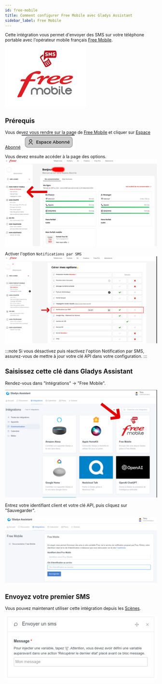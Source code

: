 ```yaml
---
id: free-mobile
title: Comment configurer Free Mobile avec Gladys Assistant
sidebar_label: Free Mobile
---
```


Cette intégration vous permet d'envoyer des SMS sur votre téléphone portable avec l'opérateur mobile français [Free Mobile](https://mobile.free.fr).

![free-mobile integration](../../../../../static/img/docs/fr/configuration/free-mobile/free-mobile.jpg)

## **Prérequis**

Vous devez vous rendre sur la page de [Free Mobile](https://mobile.free.fr) et cliquer sur [Espace Abonné](https://mobile.free.fr/account/v2/login) ![Espace Abonné](../../../../../static/img/docs/fr/configuration/free-mobile/free-mobile-subscriber-area.jpg)

Vous devez ensuite accéder à la page des options.
![mon-compte](../../../../../static/img/docs/en/configuration/free-mobile/free-mobile-my-account.jpg)

Activer l'option `Notifications par SMS`
![options](../../../../../static/img/docs/fr/configuration/free-mobile/free-mobile-options.jpg)

:::note
Si vous désactivez puis réactivez l'option Notification par SMS, assurez-vous de mettre à jour votre clé API dans votre configuration.
:::

## Saisissez cette clé dans Gladys Assistant

Rendez-vous dans "Intégrations" -> "Free Mobile".

![Entrer une clé dans Gladys Assistant](../../../../../static/img/docs/fr/configuration/free-mobile/free-mobile-integration.jpg)

Entrez votre identifiant client et votre clé API, puis cliquez sur "Sauvegarder".

![Gladys configuration](../../../../../static/img/docs/fr/configuration/free-mobile/free-mobile-configuration.jpg)

## Envoyez votre premier SMS

Vous pouvez maintenant utiliser cette intégration depuis les [Scènes](../scenes/intro.md).

![Gladys scene](../../../../../static/img/docs/fr/configuration/free-mobile/free-mobile-scene-action.jpg)
